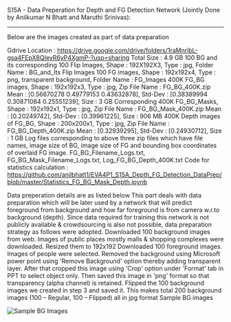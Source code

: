 S15A - Data Preperation for Depth and FG Detection Network (Jointly Done by Anilkumar N Bhatt and Maruthi Srinivas):

------------------------------------

Below are the images created as part of data preparation

Gdrive Location : https://drive.google.com/drive/folders/1raMnribL-gsa4FEpX8QIeyR6yP4XgmP-?usp=sharing
Total Size : 4.9 GB
100 BG and its corresponding 100 Flip Images, Shape : 192X192X3, Type : jpg, Folder Name : BG_and_Its Flip Images
100 FG images, Shape : 192x192x4, Type : png, transparent background, Folder Name : FG_Images
400K FG_BG images, Shape : 192x192x3, Type : jpg, Zip File Name : FG_BG_400K.zip
Mean : [0.56670278 0.49779153 0.43632878], Std-Dev : [0.38389994 0.30871084 0.25551239], Size : 3 GB
Corresponding 400K FG_BG_Masks, Shape : 192x192x1, Type : jpg, Zip File Name : FG_BG_Mask_400K.zip
Mean : [0.20249742], Std-Dev : [0.39961225], Size : 906 MB
400K Depth images of FG_BG, Shape : 200x200x1, Type : jpg, Zip File Name : FG_BG_Depth_400K.zip
Mean : [0.32939295], Std-Dev : [0.24930712], Size : 1 GB
Log files corresponding to above three zip files which have file names, image size of BG, image size of FG and bounding box coordinates of overlaid FG image.
FG_BG_Filename_Logs.txt, FG_BG_Mask_Filename_Logs.txt, Log_FG_BG_Depth_400K.txt
Code for statistics calculation : https://github.com/anilbhatt1/EVA4P1_S15A_Depth_FG_Detection_DataPrep/blob/master/Statistics_FG_BG_Mask_Depth.ipynb

Data preperation details are as listed below
This part deals with data preparation which will be later used by a network that will predict foreground from background and how far foreground is from camera w.r.to background (depth).
Since data required for training this network is not publicly available & crowdsourcing is also not possible, data preparation strategy as follows were adopted.
Downloaded 100 background images from web. Images of public places mostly malls & shopping complexes were downloaded. Resized them to 192x192
Downloaded 100 foreground images. Images of people were selected. Removed the background using Microsoft power point using 'Remove Background' option thereby adding transparent layer. After that cropped this image using 'Crop' option under 'Format' tab in PPT to select object only. Then saved this image in 'png' format so that transparency (alpha channel) is retained.
Flipped the 100 background images we created in step 3 and saved it. This makes total 200 background images (100 – Regular, 100 – Flipped) all in jpg format
Sample BG images

![Sample BG Images](https://github.com/mmaruthi/EVA4P1_S15A_Depth_FG_Detection_DataPrep/blob/master/Images_For_ReadMe/BG_Sample10.png)

